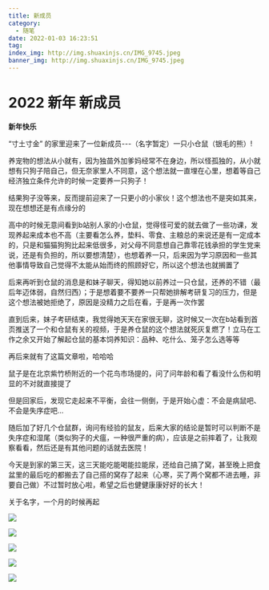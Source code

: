 ```yaml
---
title: 新成员
category:
  - 随笔
date: 2022-01-03 16:23:51
tag:
index_img: http://img.shuaxinjs.cn/IMG_9745.jpeg
banner_img: http://img.shuaxinjs.cn/IMG_9745.jpeg
---
```


# 2022 新年 新成员

**新年快乐**

“寸土寸金” 的家里迎来了一位新成员---（名字暂定）一只小仓鼠（银毛的熊）!

养宠物的想法从小就有，因为独苗外加爹妈经常不在身边，所以怪孤独的，从小就想有只狗子陪自己，但无奈家里人不同意，这个想法就一直埋在心里，想着等自己经济独立条件允许的时候一定要养一只狗子！

结果狗子没等来，反而提前迎来了一只更小的小家伙！这个想法也不是突如其来，现在想想还是有点缘分的

高中的时候无意间看到b站别人家的小仓鼠，觉得怪可爱的就去做了一些功课，发现养起来成本也不高（主要看怎么养，垫料、零食、主粮总的来说还是有一定成本的，只是和猫猫狗狗比起来低很多，对父母不同意想自己靠零花钱承担的学生党来说，还是有负担的，所以要想清楚），也想着养一只，后来因为学习原因和一些其他事情导致自己觉得不太能从始而终的照顾好它，所以这个想法也就搁置了

后来再听到仓鼠的消息是和妹子聊天，得知她以前养过一只仓鼠，还养的不错（最后年迈体弱，自然归西）；于是想着要不要养一只帮她排解考研复习的压力，但是这个想法被她拒绝了，原因是没精力之后在看，于是再一次作罢

直到后来，妹子考研结束，我觉得她天天在家很无聊，这时候又一次在b站看到首页推送了一个和仓鼠有关的视频，于是养仓鼠的这个想法就死灰复燃了！立马在工作之余又开始了解起仓鼠的基本饲养知识：品种、吃什么、笼子怎么选等等

再后来就有了这篇文章啦，哈哈哈

鼠子是在北京紫竹桥附近的一个花鸟市场提的，问了问年龄和看了看没什么伤和明显的不对就直接提了

但是回家后，发现它走起来不平衡，会往一侧倒，于是开始心虚：不会是病鼠吧、不会是失序症吧…

随后加了好几个仓鼠群，询问有经验的鼠友，后来大家的结论是暂时可以判断不是失序症和湿尾（类似狗子的犬瘟，一种很严重的病），应该是之前摔着了，让我观察看看，然后还是有其他问题的话就去医院！

今天是到家的第三天，这三天能吃能喝能拉能尿，还给自己搞了窝，甚至晚上把食盆里的最后吃的都搬去了自己搭的窝存了起来（心寒，买了两个窝都不进去睡，非要自己做）不过暂时放心啦，希望之后也健健康康好好的长大！

关于名字，一个月的时候再起

![](http://img.shuaxinjs.cn/IMG_9712.jpeg)

![](http://img.shuaxinjs.cn/IMG_9754.jpeg)

![](http://img.shuaxinjs.cn/IMG_9729.jpeg)

![](http://img.shuaxinjs.cn/IMG_9744.jpeg)

![](http://img.shuaxinjs.cn/IMG_9745.jpeg)